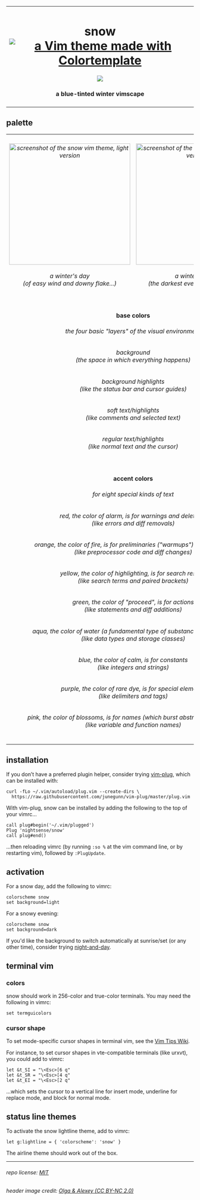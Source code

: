 <table><tbody><tr><td align="center"><h1>snow<br>
<a href='https://github.com/lifepillar/vim-colortemplate'><img src='https://img.shields.io/badge/made%20with-Colortemplate-00a0ff.svg' alt='a Vim theme made with Colortemplate' /></a>
</h1>
<img src="https://github.com/nightsense/snow/raw/master/images/header.jpg" />
<h4>a blue-tinted winter vimscape</h4>
</td></tr></tbody></table>

## palette

<table><tbody>

<tr>
<td align="center"><h6><img alt="screenshot of the snow vim theme, light version" src="https://github.com/nightsense/snow/raw/master/images/screenshot-light.png" height="325" /><br><br>
a winter's day<br>(of easy wind and downy flake...)</h6>
</td>
<td align="center"><h6><img alt="screenshot of the snow vim theme, dark version" src="https://github.com/nightsense/snow/raw/master/images/screenshot-dark.png" height="325" /><br><br>
a winter's night<br>(the darkest evening of the year...)</h6>
</td>
</tr>

<tr></tr>

<tr>
<td align='center' colspan='2'>
<h4>
<img src="http://www.colorhexa.com/e9f5ff.png" height="6" width="6">&nbsp;
<img src="http://www.colorhexa.com/dde9f6.png" height="6" width="6">&nbsp;
<img src="http://www.colorhexa.com/5b6f84.png" height="6" width="6">&nbsp;
<img src="http://www.colorhexa.com/384c5f.png" height="6" width="6">
&nbsp;&nbsp;base colors&nbsp;&nbsp;
<img src="http://www.colorhexa.com/acbacf.png" height="6" width="6">&nbsp;
<img src="http://www.colorhexa.com/8693a7.png" height="6" width="6">&nbsp;
<img src="http://www.colorhexa.com/2e3846.png" height="6" width="6">&nbsp;
<img src="http://www.colorhexa.com/202a38.png" height="6" width="6">
</h4>

<h6>the four basic "layers" of the visual environment</h6>

<h6><img src="http://www.colorhexa.com/e9f5ff.png" height="12" width="12">&nbsp;&nbsp;background&nbsp;&nbsp;<img src="http://www.colorhexa.com/202a38.png" height="12" width="12"><br>(the space in which everything happens)</h6>
<h6><img src="http://www.colorhexa.com/dde9f6.png" height="12" width="12">&nbsp;&nbsp;background highlights&nbsp;&nbsp;<img src="http://www.colorhexa.com/2e3846.png" height="12" width="12"><br>(like the status bar and cursor guides)</h6>
<h6><img src="http://www.colorhexa.com/5b6f84.png" height="12" width="12">&nbsp;&nbsp;soft text/highlights&nbsp;&nbsp;<img src="http://www.colorhexa.com/8693a7.png" height="12" width="12"><br>(like comments and selected text)</h6>
<h6><img src="http://www.colorhexa.com/384c5f.png" height="12" width="12">&nbsp;&nbsp;regular text/highlights&nbsp;&nbsp;<img src="http://www.colorhexa.com/acbacf.png" height="12" width="12"><br>(like normal text and the cursor)</h6>

</tr>

<tr></tr>

<tr>
<td align='center' colspan='2'>
<h4>
<img src="http://www.colorhexa.com/e7313e.png" height="6" width="6">&nbsp;
<img src="http://www.colorhexa.com/cb6300.png" height="6" width="6">&nbsp;
<img src="http://www.colorhexa.com/ffc500.png" height="6" width="6">&nbsp;
<img src="http://www.colorhexa.com/008e00.png" height="6" width="6">&nbsp;
<img src="http://www.colorhexa.com/008c80.png" height="6" width="6">&nbsp;
<img src="http://www.colorhexa.com/007cd1.png" height="6" width="6">&nbsp;
<img src="http://www.colorhexa.com/8c5cc1.png" height="6" width="6">&nbsp;
<img src="http://www.colorhexa.com/d84e84.png" height="6" width="6">
&nbsp;&nbsp;accent colors&nbsp;&nbsp;
<img src="http://www.colorhexa.com/d07967.png" height="6" width="6">&nbsp;
<img src="http://www.colorhexa.com/bb8d6b.png" height="6" width="6">&nbsp;
<img src="http://www.colorhexa.com/d0b746.png" height="6" width="6">&nbsp;
<img src="http://www.colorhexa.com/93a27c.png" height="6" width="6">&nbsp;
<img src="http://www.colorhexa.com/7aa59c.png" height="6" width="6">&nbsp;
<img src="http://www.colorhexa.com/87a5ce.png" height="6" width="6">&nbsp;
<img src="http://www.colorhexa.com/a497bd.png" height="6" width="6">&nbsp;
<img src="http://www.colorhexa.com/c495a8.png" height="6" width="6">
</h4>
<h6>for eight special kinds of text</h6>
<h6><img src="http://www.colorhexa.com/e7313e.png" height="12" width="12">&nbsp;&nbsp;red, the color of alarm, is for warnings and deletions&nbsp;&nbsp;<img src="http://www.colorhexa.com/d07967.png" height="12" width="12"><br>(like errors and diff removals)</h6>
<h6><img src="http://www.colorhexa.com/cb6300.png" height="12" width="12">&nbsp;&nbsp;orange, the color of fire, is for preliminaries ("warmups") and changes&nbsp;&nbsp;<img src="http://www.colorhexa.com/bb8d6b.png" height="12" width="12"><br>(like preprocessor code and diff changes)</h6>
<h6><img src="http://www.colorhexa.com/ffc500.png" height="12" width="12">&nbsp;&nbsp;yellow, the color of highlighting, is for search results&nbsp;&nbsp;<img src="http://www.colorhexa.com/d0b746.png" height="12" width="12"><br>(like search terms and paired brackets)</h6>
<h6><img src="http://www.colorhexa.com/008e00.png" height="12" width="12">&nbsp;&nbsp;green, the color of "proceed", is for actions&nbsp;&nbsp;<img src="http://www.colorhexa.com/93a27c.png" height="12" width="12"><br>(like statements and diff additions)</h6>
<h6><img src="http://www.colorhexa.com/008c80.png" height="12" width="12">&nbsp;&nbsp;aqua, the color of water (a fundamental type of substance), is for types&nbsp;&nbsp;<img src="http://www.colorhexa.com/7aa59c.png" height="12" width="12"><br>(like data types and storage classes)</h6>
<h6><img src="http://www.colorhexa.com/007cd1.png" height="12" width="12">&nbsp;&nbsp;blue, the color of calm, is for constants&nbsp;&nbsp;<img src="http://www.colorhexa.com/87a5ce.png" height="12" width="12"><br>(like integers and strings)</h6>
<h6><img src="http://www.colorhexa.com/8c5cc1.png" height="12" width="12">&nbsp;&nbsp;purple, the color of rare dye, is for special elements&nbsp;&nbsp;<img src="http://www.colorhexa.com/a497bd.png" height="12" width="12"><br>(like delimiters and tags)</h6>
<h6><img src="http://www.colorhexa.com/d84e84.png" height="12" width="12">&nbsp;&nbsp;pink, the color of blossoms, is for names (which burst abstractions into life)&nbsp;&nbsp;<img src="http://www.colorhexa.com/c495a8.png" height="12" width="12"><br>(like variable and function names)</h6>
</tr>

</tbody></table>

## installation

If you don’t have a preferred plugin helper, consider trying [vim-plug](https://github.com/junegunn/vim-plug), which can be installed with:

```
curl -fLo ~/.vim/autoload/plug.vim --create-dirs \
  https://raw.githubusercontent.com/junegunn/vim-plug/master/plug.vim
```

With vim-plug, snow can be installed by adding the following to the top of your vimrc...

```
call plug#begin('~/.vim/plugged')
Plug 'nightsense/snow'
call plug#end()
```

...then reloading vimrc (by running `:so %` at the vim command line, or by restarting vim), followed by `:PlugUpdate`.

## activation

For a snow day, add the following to vimrc:

```
colorscheme snow
set background=light
```

For a snowy evening:

```
colorscheme snow
set background=dark
```

If you'd like the background to switch automatically at sunrise/set (or any other time), consider trying [night-and-day](https://github.com/nightsense/night-and-day).

## terminal vim

### colors

snow should work in 256-color and true-color terminals. You may need the following in vimrc:

```
set termguicolors
```

### cursor shape

To set mode-specific cursor shapes in terminal vim, see the [Vim Tips Wiki](http://vim.wikia.com/wiki/Change_cursor_shape_in_different_modes).

For instance, to set cursor shapes in vte-compatible terminals (like urxvt), you could add to vimrc:

```
let &t_SI = "\<Esc>[6 q"
let &t_SR = "\<Esc>[4 q"
let &t_EI = "\<Esc>[2 q"
```

...which sets the cursor to a vertical line for insert mode, underline for replace mode, and block for normal mode.

## status line themes

To activate the snow lightline theme, add to vimrc:

```
let g:lightline = { 'colorscheme': 'snow' }
```

The airline theme should work out of the box.

---

###### repo license: [MIT](https://opensource.org/licenses/MIT)
###### header image credit: [Olga & Alexey (CC BY-NC 2.0)](https://www.flickr.com/photos/chaoticmind75/39326731084/)

